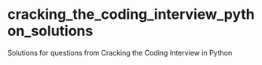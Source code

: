# cracking_the_coding_interview_python_solutions
Solutions for questions from Cracking the Coding Interview in Python
